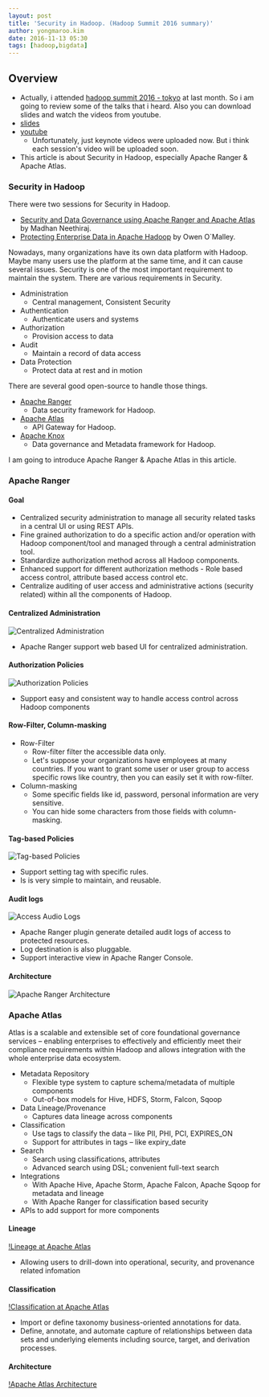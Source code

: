 ```yaml
---
layout: post
title: 'Security in Hadoop. (Hadoop Summit 2016 summary)'
author: yongmaroo.kim
date: 2016-11-13 05:30
tags: [hadoop,bigdata]
---
```

## Overview

- Actually, i attended [hadoop summit 2016 - tokyo](http://hadoopsummit.org/tokyo/) at last month. So i am going to review some of the talks that i heard. Also you can download slides and watch the videos from youtube.
- [slides](http://hadoopsummit.org/tokyo/agenda/)
- [youtube](https://www.youtube.com/channel/UCAPa-K_rhylDZAUHVxqqsRA)
  - Unfortunately, just keynote videos were uploaded now. But i think each session's video will be uploaded soon.
- This article is about Security in Hadoop, especially Apache Ranger & Apache Atlas.
  
### Security in Hadoop

There were two sessions for Security in Hadoop. 
- [Security and Data Governance using Apache Ranger and Apache Atlas](http://www.slideshare.net/HadoopSummit/security-and-data-governance-using-apache-ranger-and-apache-atlas) by Madhan Neethiraj. 
- [Protecting Enterprise Data in Apache Hadoop](http://www.slideshare.net/HadoopSummit/protecting-enterprise-data-in-apache-hadoop-67928870) by Owen O`Malley.

Nowadays, many organizations have its own data platform with Hadoop. Maybe many users use the platform at the same time, and it can cause several issues. Security is one of the most important requirement to maintain the system. There are various requirements in Security.

- Administration
  - Central management, Consistent Security
- Authentication
  - Authenticate users and systems
- Authorization
  - Provision access to data
- Audit
  - Maintain a record of data access
- Data Protection
  - Protect data at rest and in motion

There are several good open-source to handle those things.

- [Apache Ranger](http://ranger.apache.org/)
  - Data security framework for Hadoop.
- [Apache Atlas](http://atlas.incubator.apache.org/)
  - API Gateway for Hadoop.
- [Apache Knox](https://knox.apache.org/)
  - Data governance and Metadata framework for Hadoop.

I am going to introduce Apache Ranger & Apache Atlas in this article.
  
### Apache Ranger

#### Goal

- Centralized security administration to manage all security related tasks in a central UI or using REST APIs.
- Fine grained authorization to do a specific action and/or operation with Hadoop component/tool and managed through a central administration tool.
- Standardize authorization method across all Hadoop components.
- Enhanced support for different authorization methods - Role based access control, attribute based access control etc.
- Centralize auditing of user access and administrative actions (security related) within all the components of Hadoop.

#### Centralized Administration

![Centralized Administration](/files/hadoop-summit/security/centralized_administration.png)

- Apache Ranger support web based UI for centralized administration.

#### Authorization Policies

![Authorization Policies](/files/hadoop-summit/security/authorization_policy.png)

- Support easy and consistent way to handle access control across Hadoop components

#### Row-Filter, Column-masking

- Row-Filter
  - Row-filter filter the accessible data only.
  - Let's suppose your organizations have employees at many countries. If you want to grant some user or user group to access specific rows like country, then you can easily set it with row-filter.
- Column-masking
  - Some specific fields like id, password, personal information are very sensitive.
  - You can hide some characters from those fields with column-masking.
  
#### Tag-based Policies

![Tag-based Policies](/files/hadoop-summit/security/tagbased_policy.png)

- Support setting tag with specific rules.
- Is is very simple to maintain, and reusable.

#### Audit logs

![Access Audio Logs](/files/hadoop-summit/security/audit_log.png)

- Apache Ranger plugin generate detailed audit logs of access to protected resources.
- Log destination is also pluggable.
- Support interactive view in Apache Ranger Console.

#### Architecture

![Apache Ranger Architecture](/files/hadoop-summit/security/ranger_architecture.png)


### Apache Atlas

Atlas is a scalable and extensible set of core foundational governance services – enabling enterprises to effectively and efficiently meet their compliance requirements within Hadoop and allows integration with the whole enterprise data ecosystem.

- Metadata Repository
  - Flexible type system to capture schema/metadata of multiple components
  - Out-of-box models for Hive, HDFS, Storm, Falcon, Sqoop
- Data Lineage/Provenance
  - Captures data lineage across components
- Classification
  - Use tags to classify the data – like PII, PHI, PCI, EXPIRES_ON
  - Support for attributes in tags – like expiry_date
- Search
  - Search using classifications, attributes
  - Advanced search using DSL; convenient full-text search
- Integrations
  - With Apache Hive, Apache Storm, Apache Falcon, Apache Sqoop for metadata and lineage
  - With Apache Ranger for classification based security
- APIs to add support for more components

#### Lineage

[!Lineage at Apache Atlas](/files/hadoop-summit/security/lineage_atlas.png)

- Allowing users to drill-down into operational, security, and provenance related infomation

#### Classification

[!Classification at Apache Atlas](/files/hadoop-summit/security/classification_atlas.png)

- Import or define taxonomy business-oriented annotations for data.
- Define, annotate, and automate capture of relationships between data sets and underlying elements including source, target, and derivation processes.

#### Architecture

[!Apache Atlas Architecture](/files/hadoop-summit/security/atlas_architecture.png)